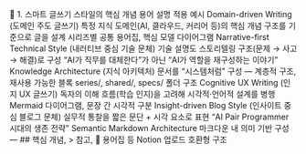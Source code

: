 🧭 1. 스마트 글쓰기 스타일의 핵심 개념
용어	설명	적용 예시
Domain-driven Writing (도메인 주도 글쓰기)	특정 지식 도메인(AI, 클라우드, 커리어 등)의 핵심 개념 구조를 기준으로 글을 설계	시리즈별 공통 용어집, 핵심 모델 다이어그램
Narrative-first Technical Style (내러티브 중심 기술 문체)	기술 설명도 스토리텔링 구조(문제 → 사고 → 해결)로 구성	“AI가 직무를 대체한다”가 아닌 “AI가 역할을 재구성하는 이야기”
Knowledge Architecture (지식 아키텍처)	문서를 “시스템처럼” 구성 — 계층적 구조, 재사용 가능한 블록	series/, shared/, specs/ 폴더 구조
Cognitive UX Writing (인지 UX 글쓰기)	독자의 이해 흐름(학습 인지)을 고려해 시각적·언어적 설계를 병행	Mermaid 다이어그램, 문장 간 시각적 구분
Insight-driven Blog Style (인사이트 중심 블로그 문체)	실무적 통찰을 짧은 문단 + 시각 요소로 표현	“AI Pair Programmer 시대의 생존 전략”
Semantic Markdown Architecture	마크다운 내 의미 기반 구성 — ## 핵심 개념, > 참고, 🧩 용어집 등	Notion 업로드 호환형 구조